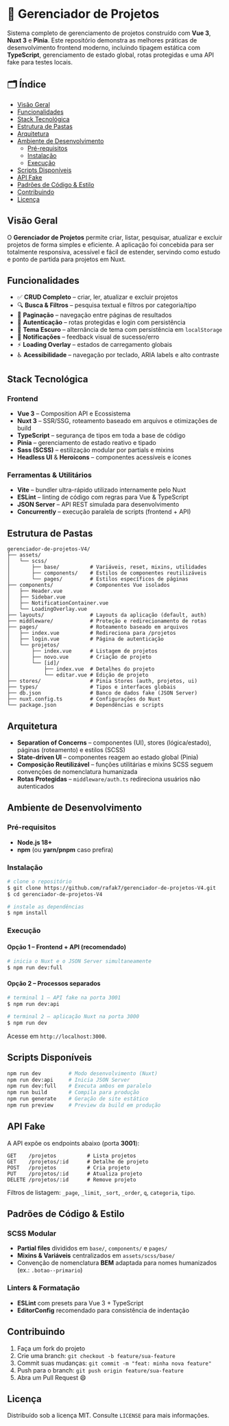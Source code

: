 # 🚀 Gerenciador de Projetos

Sistema completo de gerenciamento de projetos construído com **Vue 3**, **Nuxt 3** e **Pinia**. Este repositório demonstra as melhores práticas de desenvolvimento frontend moderno, incluindo tipagem estática com **TypeScript**, gerenciamento de estado global, rotas protegidas e uma API fake para testes locais.

## 🗂️ Índice

- [Visão Geral](#visão-geral)
- [Funcionalidades](#funcionalidades)
- [Stack Tecnológica](#stack-tecnológica)
- [Estrutura de Pastas](#estrutura-de-pastas)
- [Arquitetura](#arquitetura)
- [Ambiente de Desenvolvimento](#ambiente-de-desenvolvimento)
  - [Pré-requisitos](#pré-requisitos)
  - [Instalação](#instalação)
  - [Execução](#execução)
- [Scripts Disponíveis](#scripts-disponíveis)
- [API Fake](#api-fake)
- [Padrões de Código & Estilo](#padrões-de-código--estilo)
- [Contribuindo](#contribuindo)
- [Licença](#licença)

## Visão Geral

O **Gerenciador de Projetos** permite criar, listar, pesquisar, atualizar e excluir projetos de forma simples e eficiente. A aplicação foi concebida para ser totalmente responsiva, acessível e fácil de estender, servindo como estudo e ponto de partida para projetos em Nuxt.

## Funcionalidades

- ✅ **CRUD Completo** – criar, ler, atualizar e excluir projetos
- 🔍 **Busca & Filtros** – pesquisa textual e filtros por categoria/tipo
- 📄 **Paginação** – navegação entre páginas de resultados
- 🔐 **Autenticação** – rotas protegidas e login com persistência
- 🌙 **Tema Escuro** – alternância de tema com persistência em `localStorage`
- 🔔 **Notificações** – feedback visual de sucesso/erro
- ⚡ **Loading Overlay** – estados de carregamento globais
- ♿ **Acessibilidade** – navegação por teclado, ARIA labels e alto contraste

## Stack Tecnológica

### Frontend

- **Vue 3** – Composition API e Ecossistema
- **Nuxt 3** – SSR/SSG, roteamento baseado em arquivos e otimizações de build
- **TypeScript** – segurança de tipos em toda a base de código
- **Pinia** – gerenciamento de estado reativo e tipado
- **Sass (SCSS)** – estilização modular por partials e mixins
- **Headless UI** & **Heroicons** – componentes acessíveis e ícones

### Ferramentas & Utilitários

- **Vite** – bundler ultra-rápido utilizado internamente pelo Nuxt
- **ESLint** – linting de código com regras para Vue & TypeScript
- **JSON Server** – API REST simulada para desenvolvimento
- **Concurrently** – execução paralela de scripts (frontend + API)

## Estrutura de Pastas

```text
gerenciador-de-projetos-V4/
├── assets/
│   └── scss/
│       ├── base/          # Variáveis, reset, mixins, utilidades
│       ├── components/    # Estilos de componentes reutilizáveis
│       └── pages/         # Estilos específicos de páginas
├── components/            # Componentes Vue isolados
│   ├── Header.vue
│   ├── Sidebar.vue
│   ├── NotificationContainer.vue
│   └── LoadingOverlay.vue
├── layouts/               # Layouts da aplicação (default, auth)
├── middleware/            # Proteção e redirecionamento de rotas
├── pages/                 # Roteamento baseado em arquivos
│   ├── index.vue          # Redireciona para /projetos
│   ├── login.vue          # Página de autenticação
│   └── projetos/
│       ├── index.vue      # Listagem de projetos
│       ├── novo.vue       # Criação de projeto
│       └── [id]/
│           ├── index.vue  # Detalhes do projeto
│           └── editar.vue # Edição de projeto
├── stores/                # Pinia Stores (auth, projetos, ui)
├── types/                 # Tipos e interfaces globais
├── db.json                # Banco de dados fake (JSON Server)
├── nuxt.config.ts         # Configurações do Nuxt
└── package.json           # Dependências e scripts
```

## Arquitetura

- **Separation of Concerns** – componentes (UI), stores (lógica/estado), páginas (roteamento) e estilos (SCSS)
- **State-driven UI** – componentes reagem ao estado global (Pinia)
- **Composição Reutilizável** – funções utilitárias e mixins SCSS seguem convenções de nomenclatura humanizada
- **Rotas Protegidas** – `middleware/auth.ts` redireciona usuários não autenticados

## Ambiente de Desenvolvimento

### Pré-requisitos

- **Node.js 18+**
- **npm** (ou **yarn/pnpm** caso prefira)

### Instalação

```bash
# clone o repositório
$ git clone https://github.com/rafak7/gerenciador-de-projetos-V4.git
$ cd gerenciador-de-projetos-V4

# instale as dependências
$ npm install
```

### Execução

#### Opção 1 – Frontend + API (recomendado)

```bash
# inicia o Nuxt e o JSON Server simultaneamente
$ npm run dev:full
```

#### Opção 2 – Processos separados

```bash
# terminal 1 – API fake na porta 3001
$ npm run dev:api

# terminal 2 – aplicação Nuxt na porta 3000
$ npm run dev
```

Acesse em `http://localhost:3000`.

## Scripts Disponíveis

```bash
npm run dev         # Modo desenvolvimento (Nuxt)
npm run dev:api     # Inicia JSON Server
npm run dev:full    # Executa ambos em paralelo
npm run build       # Compila para produção
npm run generate    # Geração de site estático
npm run preview     # Preview da build em produção
```

## API Fake

A API expõe os endpoints abaixo (porta **3001**):

```http
GET    /projetos          # Lista projetos
GET    /projetos/:id      # Detalhe de projeto
POST   /projetos          # Cria projeto
PUT    /projetos/:id      # Atualiza projeto
DELETE /projetos/:id      # Remove projeto
```

Filtros de listagem: `_page`, `_limit`, `_sort`, `_order`, `q`, `categoria`, `tipo`.

## Padrões de Código & Estilo

### SCSS Modular

- **Partial files** divididos em `base/`, `components/` e `pages/`
- **Mixins & Variáveis** centralizados em `assets/scss/base/`
- Convenção de nomenclatura **BEM** adaptada para nomes humanizados (ex.: `.botao--primario`)

### Linters & Formatação

- **ESLint** com presets para Vue 3 + TypeScript
- **EditorConfig** recomendado para consistência de indentação

## Contribuindo

1. Faça um fork do projeto
2. Crie uma branch: `git checkout -b feature/sua-feature`
3. Commit suas mudanças: `git commit -m "feat: minha nova feature"`
4. Push para o branch: `git push origin feature/sua-feature`
5. Abra um Pull Request 😄

## Licença

Distribuído sob a licença MIT. Consulte `LICENSE` para mais informações.
